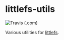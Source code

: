 # littlefs-utils

![Travis (.com)](https://img.shields.io/travis/com/mbikovitsky/littlefs-utils?label=Travis%20CI%20latest)

Various utilities for [littlefs](https://github.com/ARMmbed/littlefs).
